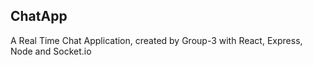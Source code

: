 ## ChatApp
A Real Time Chat Application, created by Group-3 with React, Express, Node and Socket.io
